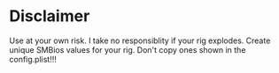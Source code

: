 # Disclaimer
Use at your own risk. I take no responsiblity if your rig explodes. Create unique SMBios values for your rig. Don't copy ones shown in the config.plist!!!

